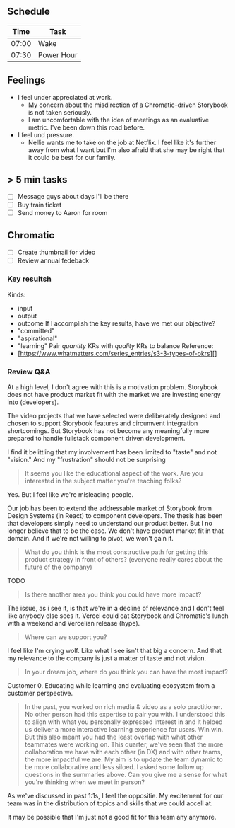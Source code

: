 ## Schedule

| Time  | Task       |
| ----- | ---------- |
| 07:00 | Wake       |
| 07:30 | Power Hour |

## Feelings

- I feel under appreciated at work.
  - My concern about the misdirection of a Chromatic-driven Storybook is not taken seriously.
  - I am uncomfortable with the idea of meetings as an evaluative metric. I've been down this road before.
- I feel und pressure.
  - Nellie wants me to take on the job at Netflix. I feel like it's further away from what I want but I'm also afraid that she may be right that it could be best for our family.

## > 5 min tasks

- [ ] Message guys about days I'll be there
- [ ] Buy train ticket
- [ ] Send money to Aaron for room

## Chromatic

- [ ] Create thumbnail for video
- [ ] Review annual fedeback

### Key resultsh

Kinds:

- input
- output
- outcome
  If I accomplish the key results, have we met our objective?
- "committed"
- "aspirational"
- "learning"
  Pair _quantity_ KRs with _quality_ KRs to balance
  Reference:
- [https://www.whatmatters.com/series_entries/s3-3-types-of-okrs][]

### Review Q&A

At a high level, I don't agree with this is a motivation problem.
Storybook does not have product market fit with the market we are investing energy into (developers).

The video projects that we have selected were deliberately designed and chosen to support Storybook features and circumvent integration shortcomings. But Storybook has not become any meaningfully more prepared to handle fullstack component driven development.

I find it belittling that my involvement has been limited to "taste" and not "vision." And my "frustration" should not be surprising

> It seems you like the educational aspect of the work. Are you interested in the subject matter you're teaching folks?

Yes. But I feel like we're misleading people.

Our job has been to extend the addressable market of Storybook from Design Systems (in React) to component developers. The thesis has been that developers simply need to understand our product better. But I no longer believe that to be the case. We don't have product market fit in that domain. And if we're not willing to pivot, we won't gain it.

> What do you think is the most constructive path for getting this product strategy in front of others? (everyone really cares about the future of the company)

TODO

> Is there another area you think you could have more impact?

The issue, as i see it, is that we're in a decline of relevance and I don't feel like anybody else sees it.
Vercel could eat Storybook and Chromatic's lunch with a weekend and Vercelian release (hype).

> Where can we support you?

I feel like I'm crying wolf. Like what I see isn't that big a concern. And that my relevance to the company is just a matter of taste and not vision.

> In your dream job, where do you think you can have the most impact?

Customer 0. Educating while learning and evaluating ecosystem from a customer perspective.

> In the past, you worked on rich media & video as a solo practitioner. No other person had this expertise to pair you with. I understood this to align with what you personally expressed interest in and it helped us deliver a more interactive learning experience for users. Win win.  
> But this also meant you had the least overlap with what other teammates were working on. This quarter, we've seen that the more collaboration we have with each other (in DX) and with other teams, the more impactful we are. My aim is to update the team dynamic to be more collaborative and less siloed.
> I asked some follow up questions in the summaries above. Can you give me a sense for what you're thinking when we meet in person?

As we've discussed in past 1:1s, I feel the oppositie. My excitement for our team was in the distribution of topics and skills that we could accell at.

It may be possible that I'm just not a good fit for this team any anymore.
